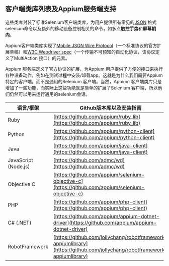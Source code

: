 ## 客户端类库列表及Appium服务端支持

这些类库封装了标准Selenium客户端类库，为用户提供所有常见的[JSON](https://w3c.github.io/webdriver/webdriver-spec.html) 格式selenium命令以及额外的移动设备控制相关的命令，如多点**触控手势**和**屏幕朝向**。

Appium客户端类库实现了[Mobile JSON Wire Protocol](https://github.com/SeleniumHQ/mobile-spec/blob/master/spec-draft.md)（一个标准协议的官方扩展草稿）和[W3C Webdriver spec](https://dvcs.w3.org/hg/webdriver/raw-file/default/webdriver-spec.html)（一个传输不可预知的自动化协议，该协议定义了MultiAction 接口）的元素。

Appium 服务端定义了官方协议的扩展，为Appium 用户提供了方便的接口来执行各种设备动作，例如在测试过程中安装/卸载app。这就是为什么我们需要Appium 特定的客户端，而不是通用的Selenium 客户端。当然，Appium 客户端类库只是增加了一些功能，而实际上这些功能就是简单的扩展了Selenium 客户端，所以他们仍然可以用来运行通用的selenium会话。


语言/框架 | Github版本库以及安装指南 |
----- | ----- |
Ruby | [https://github.com/appium/ruby_lib](https://github.com/appium/ruby_lib)
Python | [https://github.com/appium/python-client](https://github.com/appium/python-client)
Java | [https://github.com/appium/java-client](https://github.com/appium/java-client)
JavaScript (Node.js) | [https://github.com/admc/wd](https://github.com/admc/wd)
Objective C | [https://github.com/appium/selenium-objective-c](https://github.com/appium/selenium-objective-c)
PHP | [https://github.com/appium/php-client](https://github.com/appium/php-client)
C# (.NET) | [https://github.com/appium/appium-dotnet-driver](https://github.com/appium/appium-dotnet-driver)
RobotFramework | [https://github.com/jollychang/robotframework-appiumlibrary](https://github.com/jollychang/robotframework-appiumlibrary)
